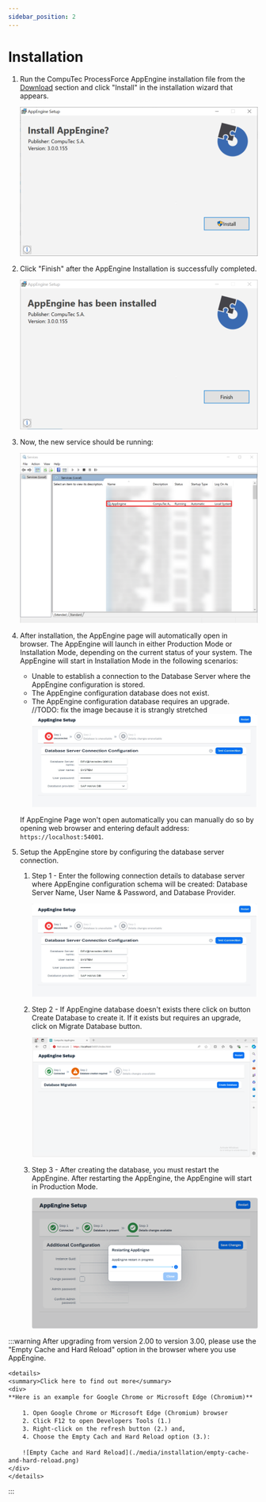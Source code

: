 ```yaml
---
sidebar_position: 2
---
```


# Installation

1. Run the CompuTec ProcessForce AppEngine installation file from the [Download]((../releases/appengine/download.md)) section and click "Install" in the installation wizard that appears.

    ![AppEngine Install](./media/installation/install.png)

2. Click "Finish" after the AppEngine Installation is successfully completed.

    ![Finish Installation](./media/installation/installation-finish.png)

3. Now, the new service should be running:

    ![Services](./media/installation/running-status.png)

4. After installation, the AppEngine page will automatically open in browser. The AppEngine will launch in either Production Mode or Installation Mode, depending on the current status of your system. The AppEngine will start in Installation Mode in the following scenarios:
    - Unable to establish a connection to the Database Server where the AppEngine configuration is stored.
    - The AppEngine configuration database does not exist.
    - The AppEngine configuration database requires an upgrade.
	//TODO: fix the image because it is strangly stretched
    ![Browser](./media/installation/step-01.png)

    If AppEngine Page won't open automatically you can manually do so by opening web browser and entering default address: `https://localhost:54001`.

5. Setup the AppEngine store by configuring the database server connection.

    1. Step 1 - Enter the following connection details to database server where AppEngine configuration schema will be created: Database Server Name, User Name & Password, and Database Provider.

        ![Step 01](./media/installation/step-01.png)

    2. Step 2 - If AppEngine database doesn't exists there click on button Create Database to create it. If it exists but requires an upgrade, click on Migrate Database button.

        ![Step 02](./media/installation/step-02.png)

    3. Step 3 - After creating the database, you must restart the AppEngine. After restarting the AppEngine, the AppEngine will start in Production Mode.

        ![Step 03](./media/installation/restart.png)

:::warning
    After upgrading from version 2.00 to version 3.00, please use the "Empty Cache and Hard Reload" option in the browser where you use AppEngine.

    <details>
    <summary>Click here to find out more</summary>
    <div>
    **Here is an example for Google Chrome or Microsoft Edge (Chromium)**

        1. Open Google Chrome or Microsoft Edge (Chromium) browser
        2. Click F12 to open Developers Tools (1.)
        3. Right-click on the refresh button (2.) and,
        4. Choose the Empty Cach and Hard Reload option (3.):

        ![Empty Cache and Hard Reload](./media/installation/empty-cache-and-hard-reload.png)
    </div>
    </details>
:::
